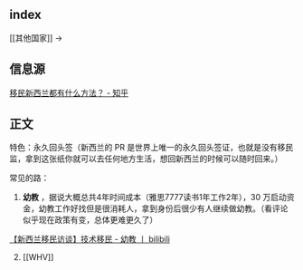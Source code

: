 
## index

[[其他国家]] ->


## 信息源

[移民新西兰都有什么方法？ - 知乎](https://zhuanlan.zhihu.com/p/508183445)

## 正文

特色：永久回头签（新西兰的 PR 是世界上唯一的永久回头签证，也就是没有移民监，拿到这张纸你就可以去任何地方生活，想回新西兰的时候可以随时回来。）


常见的路：

1. **幼教** ，据说大概总共4年时间成本（雅思7777读书1年工作2年），30 万启动资金，幼教工作好找但是很消耗人，拿到身份后很少有人继续做幼教。（看评论 似乎现在政策有变，总体更难更久了）

[【新西兰移民访谈】技术移民 - 幼教 丨 bilibili](https://b23.tv/4dctJYN)

2. [[WHV]]


